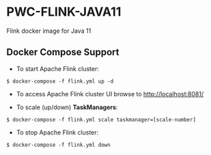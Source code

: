 # PWC-FLINK-JAVA11

Flink docker image for Java 11

## Docker Compose Support

- To start Apache Flink cluster:

```console
$ docker-compose -f flink.yml up -d
```

- To access Apache Flink cluster UI browse to [http://localhost:8081/](http://localhost:8081/)

- To scale (up/down) **TaskManagers**:

```console
$ docker-compose -f flink.yml scale taskmanager=[scale-number]
```

- To stop Apache Flink cluster:

```console
$ docker-compose -f flink.yml down
```